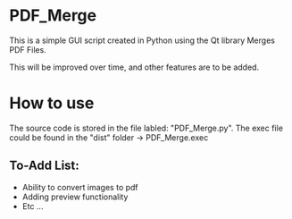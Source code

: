 # PDF_Merge
This is a simple GUI script created in Python using the Qt library Merges PDF Files.

This will be improved over time, and other features are to be added.

# How to use
The source code is stored in the file labled: "PDF_Merge.py".
The exec file could be found in the "dist" folder -> PDF_Merge.exec

## To-Add List:
+ Ability to convert images to pdf
+ Adding preview functionality
+ Etc ...
